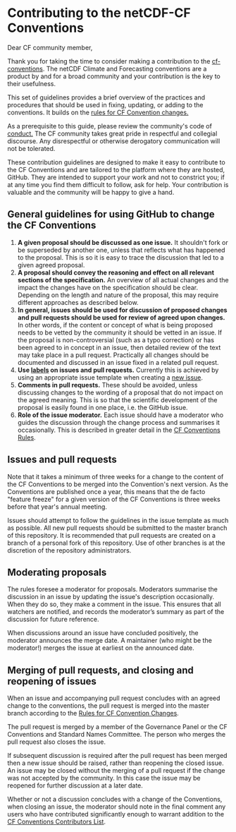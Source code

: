 # Contributing to the netCDF-CF Conventions

Dear CF community member,

Thank you for taking the time to consider making a contribution to the [cf-conventions](http://cfconventions.org/).
The netCDF Climate and Forecasting conventions are a product by and for a broad community and your contribution is the key to their usefulness.

This set of guidelines provides a brief overview of the practices and procedures that should be used in fixing, updating, or adding to the conventions.
It builds on the [rules for CF Convention changes.](http://cfconventions.org/rules.html)

As a prerequisite to this guide, please review the community's code of [conduct.](https://github.com/cf-convention/cf-conventions/blob/master/CODE_OF_CONDUCT.md)
The CF community takes great pride in respectful and collegial discourse. Any disrespectful or otherwise derogatory communication will not be tolerated.

These contribution guidelines are designed to make it easy to contribute to the
CF Conventions and are tailored to the platform where they are hosted, GitHub.
They are intended to support your work and not to constrict you; if at any time
you find them difficult to follow, ask for help.
Your contribution is valuable and the community will be happy to give a hand.

## General guidelines for using GitHub to change the CF Conventions

1. **A given proposal should be discussed as one issue.** It shouldn't fork or be superseded by another one, unless that reflects what has happened to the proposal.
This is so it is easy to trace the discussion that led to a given agreed proposal.
1. **A proposal should convey the reasoning and effect on all relevant sections of the specification.**
An overview of all actual changes and the impact the changes have on the specification should be clear.
Depending on the length and nature of the proposal, this may require different approaches as described below.
1. **In general, issues should be used for discussion of proposed changes and pull requests should be used for review of agreed upon changes.**
In other words, if the content or concept of what is being proposed needs to be vetted by the community it should be vetted in an issue.
If the proposal is non-controversial (such as a typo correction) or has been agreed to in concept in an issue, then detailed review of the text may take place in a pull request.
Practically all changes should be documented and discussed in an issue fixed in a related pull request.
1. **Use [labels](https://github.com/cf-convention/cf-conventions/labels) on issues and pull requests.**
Currently this is achieved by using an appropriate issue template when creating a [new issue](https://github.com/cf-convention/cf-conventions/issues/new/choose).
1. **Comments in pull requests.** These should be avoided, unless discussing changes to the wording of a proposal that do not impact on the agreed meaning. This is so that the scientific development of the proposal is easily found in one place, i.e. the GitHub issue.
2. **Role of the issue moderator.** Each issue should have a moderator who guides the discussion through the change process and summarises it occasionally. This is described in greater detail in the [CF Conventions Rules](http://cfconventions.org/rules.html).

## Issues and pull requests
Note that it takes a minimum of three weeks for a change to the content of the CF Conventions to be merged into the Convention's next version.
As the Conventions are published once a year, this means that the de facto "feature freeze" for a given version of the CF Conventions is three weeks before that year's annual meeting.

Issues should attempt to follow the guidelines in the issue template as much as possible.
All new pull requests should be submitted to the master branch of this repository.
It is recommended that pull requests are created on a branch of a personal fork of this repository.
Use of other branches is at the discretion of the repository administrators.

## Moderating proposals
The rules foresee a moderator for proposals.
Moderators summarise the discussion in an issue by updating the issue's description occasionally.
When they do so, they make a comment in the issue.
This ensures that all watchers are notified, and records the moderator’s summary as part of the discussion for future reference.

When discussions around an issue have concluded positively, the moderator announces the merge date.
A maintainer (who might be the moderator!) merges the issue at earliest on the announced date.

## Merging of pull requests, and closing and reopening of issues

When an issue and accompanying pull request concludes with an agreed change to the conventions, the pull request is merged into the master branch according to the [Rules for CF Convention Changes](http://cfconventions.org/rules.html).

The pull request is merged by a member of the Governance Panel or the CF Conventions and Standard Names Committee.
The person who merges the pull request also closes the issue.

If subsequent discussion is required after the pull request has been merged then a new issue should be raised, rather than reopening the closed issue.
An issue may be closed without the merging of a pull request if the change was not accepted by the community.
In this case the issue may be reopened for further discussion at a later date.

Whether or not a discussion concludes with a change of the Conventions, when closing an issue, the moderator should note in the final comment any users who have contributed significantly enough to warrant addition to the [CF Conventions Contributors List](https://cfconventions.org/conventions_contributors.html).

